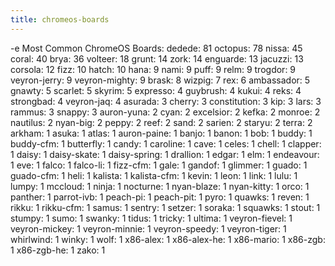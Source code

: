 ```yaml
---
title: chromeos-boards
---
```


-e 
Most Common ChromeOS Boards:
dedede: 81
octopus: 78
nissa: 45
coral: 40
brya: 36
volteer: 18
grunt: 14
zork: 14
enguarde: 13
jacuzzi: 13
corsola: 12
fizz: 10
hatch: 10
hana: 9
nami: 9
puff: 9
relm: 9
trogdor: 9
veyron-jerry: 9
veyron-mighty: 9
brask: 8
wizpig: 7
rex: 6
ambassador: 5
gnawty: 5
scarlet: 5
skyrim: 5
expresso: 4
guybrush: 4
kukui: 4
reks: 4
strongbad: 4
veyron-jaq: 4
asurada: 3
cherry: 3
constitution: 3
kip: 3
lars: 3
rammus: 3
snappy: 3
auron-yuna: 2
cyan: 2
excelsior: 2
kefka: 2
monroe: 2
nautilus: 2
nyan-big: 2
peppy: 2
reef: 2
sand: 2
sarien: 2
staryu: 2
terra: 2
arkham: 1
asuka: 1
atlas: 1
auron-paine: 1
banjo: 1
banon: 1
bob: 1
buddy: 1
buddy-cfm: 1
butterfly: 1
candy: 1
caroline: 1
cave: 1
celes: 1
chell: 1
clapper: 1
daisy: 1
daisy-skate: 1
daisy-spring: 1
drallion: 1
edgar: 1
elm: 1
endeavour: 1
eve: 1
falco: 1
falco-li: 1
fizz-cfm: 1
gale: 1
gandof: 1
glimmer: 1
guado: 1
guado-cfm: 1
heli: 1
kalista: 1
kalista-cfm: 1
kevin: 1
leon: 1
link: 1
lulu: 1
lumpy: 1
mccloud: 1
ninja: 1
nocturne: 1
nyan-blaze: 1
nyan-kitty: 1
orco: 1
panther: 1
parrot-ivb: 1
peach-pi: 1
peach-pit: 1
pyro: 1
quawks: 1
reven: 1
rikku: 1
rikku-cfm: 1
samus: 1
sentry: 1
setzer: 1
soraka: 1
squawks: 1
stout: 1
stumpy: 1
sumo: 1
swanky: 1
tidus: 1
tricky: 1
ultima: 1
veyron-fievel: 1
veyron-mickey: 1
veyron-minnie: 1
veyron-speedy: 1
veyron-tiger: 1
whirlwind: 1
winky: 1
wolf: 1
x86-alex: 1
x86-alex-he: 1
x86-mario: 1
x86-zgb: 1
x86-zgb-he: 1
zako: 1
